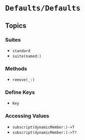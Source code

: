 # ``Defaults/Defaults``

## Topics

### Suites

- ``standard``
- ``suite(named:)``

### Methods
- ``remove(_:)``

### Define Keys
- ``Key``

### Accessing Values

- ``subscript(dynamicMember:)->T``
- ``subscript(dynamicMember:)->T?``
